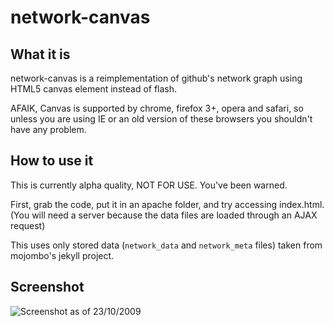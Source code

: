network-canvas
==============

What it is
----------

network-canvas is a reimplementation of github's network graph using HTML5 canvas element instead of flash.

AFAIK, Canvas is supported by chrome, firefox 3+, opera and safari, so unless you are using IE or an old version of these browsers you shouldn't have any problem.

How to use it
-------------

This is currently alpha quality, NOT FOR USE. You've been warned.

First, grab the code, put it in an apache folder, and try accessing index.html. (You will need a server because the data files are loaded through an AJAX request)

This uses only stored data (`network_data` and `network_meta` files) taken from mojombo's jekyll project.

Screenshot
----------

![Screenshot as of 23/10/2009](http://cloud.github.com/downloads/Youx/network-canvas/2009-10-23-185652_969x769_scrot.png)
